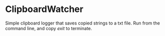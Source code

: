 # ClipboardWatcher
Simple clipboard logger that saves copied strings to a txt file.
Run from the command line, and copy _exit_ to terminate.
